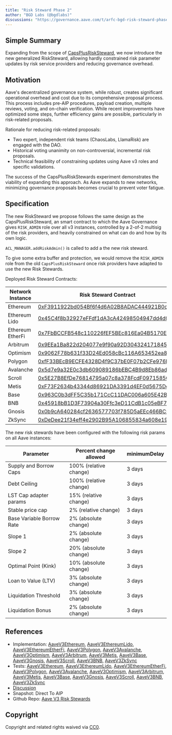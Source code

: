 ```yaml
---
title: "Risk Steward Phase 2"
author: "BGD Labs (@bgdlabs)"
discussions: "https://governance.aave.com/t/arfc-bgd-risk-steward-phase-2-risksteward/16204"
---
```


## Simple Summary

Expanding from the scope of [CapsPlusRiskSteward](https://governance.aave.com/t/bgd-risk-steward-phase-1-capsplusrisksteward/12602), we now introduce the new generalized RiskSteward, allowing hardly constrained risk parameter updates by risk service providers and reducing governance overhead.

## Motivation

Aave's decentralized governance system, while robust, creates significant operational overhead and cost due to its comprehensive proposal process. This process includes pre-AIP procedures, payload creation, multiple reviews, voting, and on-chain verification.
While recent improvements have optimized some steps, further efficiency gains are possible, particularly in risk-related proposals.

Rationale for reducing risk-related proposals:

- Two expert, independent risk teams (ChaosLabs, LlamaRisk) are engaged with the DAO.
- Historical voting unanimity on non-controversial, incremental risk proposals.
- Technical feasibility of constraining updates using Aave v3 roles and specific validations.

The success of the CapsPlusRiskStewards experiment demonstrates the viability of expanding this approach. As Aave expands to new networks, minimizing governance proposals becomes crucial to prevent voter fatigue.

## Specification

The new RiskSteward we propose follows the same design as the CapsPlusRiskSteward, an smart contract to which the Aave Governance gives `RISK_ADMIN` role over all v3 instances, controlled by a 2-of-2 multisig of the risk providers, and heavily constrained on what can do and how by its own logic.

`ACL_MANAGER.addRiskAdmin()` is called to add a the new risk steward.

To give some extra buffer and protection, we would remove the `RISK_ADMIN` role from the old `CapsPlusRiskSteward` once risk providers have adapted to use the new Risk Stewards.

Deployed Risk Steward Contracts:

| Network Instance | Risk Steward Contract                                                                                                            |
| ---------------- | -------------------------------------------------------------------------------------------------------------------------------- |
| Ethereum         | [0xF3911922bd054Bf6f4d6A02B8ADAC444921B0c51](https://etherscan.io/address/0xF3911922bd054Bf6f4d6A02B8ADAC444921B0c51)            |
| Ethereum Lido    | [0x45C4f8b32927eFFdf1dA3cA42498504947dd4d0D](https://etherscan.io/address/0x45C4f8b32927eFFdf1dA3cA42498504947dd4d0D)            |
| Ethereum EtherFi | [0x7FbBCCFB548c110226fEF5BEc816Ea04B5170EA3](https://etherscan.io/address/0x7FbBCCFB548c110226fEF5BEc816Ea04B5170EA3)            |
| Arbitrum         | [0x9EEa1Ba822d204077e9f90a92D30432417184587](https://arbiscan.io/address/0x9EEa1Ba822d204077e9f90a92D30432417184587)             |
| Optimism         | [0x9062F78b631f33D24Ed058cBc116A653452ea82A](https://optimistic.etherscan.io/address/0x9062F78b631f33D24Ed058cBc116A653452ea82A) |
| Polygon          | [0xfF33BEcB9ECFE4328D4f9C37bE0F07b2CFe976E3](https://polygonscan.com/address/0xfF33BEcB9ECFE4328D4f9C37bE0F07b2CFe976E3)         |
| Avalanche        | [0x5d7e9a32E0c3db609089186bEBC4B9d8Eb86ad2c](https://snowscan.xyz/address/0x5d7e9a32E0c3db609089186bEBC4B9d8Eb86ad2c)            |
| Scroll           | [0x5E27B8EfDe76814795a07c8a378FcdF09715850b](https://scrollscan.com/address/0x5E27B8EfDe76814795a07c8a378FcdF09715850b)          |
| Metis            | [0xF73F2634b43344d86921DA3391d4EF0d5675Dd63](https://explorer.metis.io/address/0xF73F2634b43344d86921DA3391d4EF0d5675Dd63)       |
| Base             | [0x963C0b3dFF5C35b171CcC11DAC006a605E42BeD2](https://basescan.org/address/0x963C0b3dFF5C35b171CcC11DAC006a605E42BeD2)            |
| BNB              | [0x45918bB1D3F73904a30Ffc3eD11CdB1c05eBF726](https://bscscan.com/address/0x45918bB1D3F73904a30Ffc3eD11CdB1c05eBF726)             |
| Gnosis           | [0x0b9cA640284cf2636577703f785D5aEEc466BC56](https://gnosisscan.io/address/0x0b9cA640284cf2636577703f785D5aEEc466BC56)           |
| ZkSync           | [0xDeDee21f34eff4e2902B95A106855834a608e19a](https://era.zksync.network/address/0xDeDee21f34eff4e2902B95A106855834a608e19a)      |

The new risk stewards have been configured with the following risk params on all Aave instances:

| Parameter                 | Percent change allowed | minimumDelay |
| ------------------------- | ---------------------- | ------------ |
| Supply and Borrow Caps    | 100% (relative change) | 3 days       |
| Debt Ceiling              | 100% (relative change) | 3 days       |
| LST Cap adapter params    | 15% (relative change)  | 3 days       |
| Stable price cap          | 2% (relative change)   | 3 days       |
| Base Variable Borrow Rate | 2% (absolute change)   | 3 days       |
| Slope 1                   | 2% (absolute change)   | 3 days       |
| Slope 2                   | 20% (absolute change)  | 3 days       |
| Optimal Point (Kink)      | 10% (absolute change)  | 3 days       |
| Loan to Value (LTV)       | 3% (absolute change)   | 3 days       |
| Liquidation Threshold     | 3% (absolute change)   | 3 days       |
| Liquidation Bonus         | 2% (absolute change)   | 3 days       |

## References

- Implementation: [AaveV3Ethereum](https://github.com/bgd-labs/aave-proposals-v3/blob/main/src/20240805_Multi_RiskStewardPhase2/AaveV3Ethereum_RiskStewardPhase2_20240805.sol), [AaveV3EthereumLido](https://github.com/bgd-labs/aave-proposals-v3/blob/main/src/20240805_Multi_RiskStewardPhase2/AaveV3EthereumLido_RiskStewardPhase2_20240805.sol), [AaveV3EthereumEtherFi](https://github.com/bgd-labs/aave-proposals-v3/blob/main/src/20240805_Multi_RiskStewardPhase2/AaveV3EthereumEtherFi_RiskStewardPhase2_20240805.sol), [AaveV3Polygon](https://github.com/bgd-labs/aave-proposals-v3/blob/main/src/20240805_Multi_RiskStewardPhase2/AaveV3Polygon_RiskStewardPhase2_20240805.sol), [AaveV3Avalanche](https://github.com/bgd-labs/aave-proposals-v3/blob/main/src/20240805_Multi_RiskStewardPhase2/AaveV3Avalanche_RiskStewardPhase2_20240805.sol), [AaveV3Optimism](https://github.com/bgd-labs/aave-proposals-v3/blob/main/src/20240805_Multi_RiskStewardPhase2/AaveV3Optimism_RiskStewardPhase2_20240805.sol), [AaveV3Arbitrum](https://github.com/bgd-labs/aave-proposals-v3/blob/main/src/20240805_Multi_RiskStewardPhase2/AaveV3Arbitrum_RiskStewardPhase2_20240805.sol), [AaveV3Metis](https://github.com/bgd-labs/aave-proposals-v3/blob/main/src/20240805_Multi_RiskStewardPhase2/AaveV3Metis_RiskStewardPhase2_20240805.sol), [AaveV3Base](https://github.com/bgd-labs/aave-proposals-v3/blob/main/src/20240805_Multi_RiskStewardPhase2/AaveV3Base_RiskStewardPhase2_20240805.sol), [AaveV3Gnosis](https://github.com/bgd-labs/aave-proposals-v3/blob/main/src/20240805_Multi_RiskStewardPhase2/AaveV3Gnosis_RiskStewardPhase2_20240805.sol), [AaveV3Scroll](https://github.com/bgd-labs/aave-proposals-v3/blob/main/src/20240805_Multi_RiskStewardPhase2/AaveV3Scroll_RiskStewardPhase2_20240805.sol), [AaveV3BNB](https://github.com/bgd-labs/aave-proposals-v3/blob/main/src/20240805_Multi_RiskStewardPhase2/AaveV3BNB_RiskStewardPhase2_20240805.sol), [AaveV3ZkSync](https://github.com/bgd-labs/aave-proposals-v3/blob/main/zksync/src/20240805_Multi_RiskStewardPhase2/AaveV3ZkSync_RiskStewardPhase2_20240805.sol)
- Tests: [AaveV3Ethereum](https://github.com/bgd-labs/aave-proposals-v3/blob/main/src/20240805_Multi_RiskStewardPhase2/AaveV3Ethereum_RiskStewardPhase2_20240805.t.sol), [AaveV3EthereumLido](https://github.com/bgd-labs/aave-proposals-v3/blob/main/src/20240805_Multi_RiskStewardPhase2/AaveV3EthereumLido_RiskStewardPhase2_20240805.t.sol), [AaveV3EthereumEtherFi](https://github.com/bgd-labs/aave-proposals-v3/blob/main/src/20240805_Multi_RiskStewardPhase2/AaveV3EthereumEtherFi_RiskStewardPhase2_20240805.t.sol), [AaveV3Polygon](https://github.com/bgd-labs/aave-proposals-v3/blob/main/src/20240805_Multi_RiskStewardPhase2/AaveV3Polygon_RiskStewardPhase2_20240805.t.sol), [AaveV3Avalanche](https://github.com/bgd-labs/aave-proposals-v3/blob/main/src/20240805_Multi_RiskStewardPhase2/AaveV3Avalanche_RiskStewardPhase2_20240805.t.sol), [AaveV3Optimism](https://github.com/bgd-labs/aave-proposals-v3/blob/main/src/20240805_Multi_RiskStewardPhase2/AaveV3Optimism_RiskStewardPhase2_20240805.t.sol), [AaveV3Arbitrum](https://github.com/bgd-labs/aave-proposals-v3/blob/main/src/20240805_Multi_RiskStewardPhase2/AaveV3Arbitrum_RiskStewardPhase2_20240805.t.sol), [AaveV3Metis](https://github.com/bgd-labs/aave-proposals-v3/blob/main/src/20240805_Multi_RiskStewardPhase2/AaveV3Metis_RiskStewardPhase2_20240805.t.sol), [AaveV3Base](https://github.com/bgd-labs/aave-proposals-v3/blob/main/src/20240805_Multi_RiskStewardPhase2/AaveV3Base_RiskStewardPhase2_20240805.t.sol), [AaveV3Gnosis](https://github.com/bgd-labs/aave-proposals-v3/blob/main/src/20240805_Multi_RiskStewardPhase2/AaveV3Gnosis_RiskStewardPhase2_20240805.t.sol), [AaveV3Scroll](https://github.com/bgd-labs/aave-proposals-v3/blob/main/src/20240805_Multi_RiskStewardPhase2/AaveV3Scroll_RiskStewardPhase2_20240805.t.sol), [AaveV3BNB](https://github.com/bgd-labs/aave-proposals-v3/blob/main/src/20240805_Multi_RiskStewardPhase2/AaveV3BNB_RiskStewardPhase2_20240805.t.sol), [AaveV3ZkSync](https://github.com/bgd-labs/aave-proposals-v3/blob/main/zksync/src/20240805_Multi_RiskStewardPhase2/AaveV3ZkSync_RiskStewardPhase2_20240805.t.sol)
- [Discussion](https://governance.aave.com/t/arfc-bgd-risk-steward-phase-2-risksteward/16204)
- Snapshot: Direct To AIP
- Github Repo: [Aave V3 Risk Stewards](https://github.com/aave-dao/aave-v3-risk-stewards)

## Copyright

Copyright and related rights waived via [CC0](https://creativecommons.org/publicdomain/zero/1.0/).
